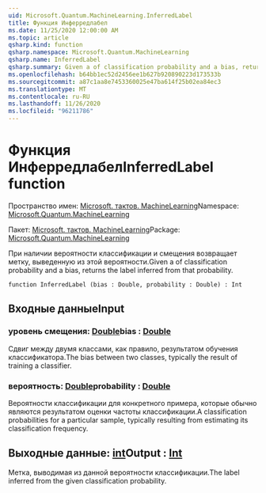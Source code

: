 ```yaml
---
uid: Microsoft.Quantum.MachineLearning.InferredLabel
title: Функция Инферредлабел
ms.date: 11/25/2020 12:00:00 AM
ms.topic: article
qsharp.kind: function
qsharp.namespace: Microsoft.Quantum.MachineLearning
qsharp.name: InferredLabel
qsharp.summary: Given a of classification probability and a bias, returns the label inferred from that probability.
ms.openlocfilehash: b64bb1ec52d2456ee1b627b920890223d173533b
ms.sourcegitcommit: a87c1aa8e7453360025e47ba614f25b02ea84ec3
ms.translationtype: MT
ms.contentlocale: ru-RU
ms.lasthandoff: 11/26/2020
ms.locfileid: "96211786"
---
```

# <a name="inferredlabel-function"></a><span data-ttu-id="5c300-102">Функция Инферредлабел</span><span class="sxs-lookup"><span data-stu-id="5c300-102">InferredLabel function</span></span>

<span data-ttu-id="5c300-103">Пространство имен: [Microsoft. тактов. MachineLearning](xref:Microsoft.Quantum.MachineLearning)</span><span class="sxs-lookup"><span data-stu-id="5c300-103">Namespace: [Microsoft.Quantum.MachineLearning](xref:Microsoft.Quantum.MachineLearning)</span></span>

<span data-ttu-id="5c300-104">Пакет: [Microsoft. тактов. MachineLearning](https://nuget.org/packages/Microsoft.Quantum.MachineLearning)</span><span class="sxs-lookup"><span data-stu-id="5c300-104">Package: [Microsoft.Quantum.MachineLearning](https://nuget.org/packages/Microsoft.Quantum.MachineLearning)</span></span>


<span data-ttu-id="5c300-105">При наличии вероятности классификации и смещения возвращает метку, выведенную из этой вероятности.</span><span class="sxs-lookup"><span data-stu-id="5c300-105">Given a of classification probability and a bias, returns the label inferred from that probability.</span></span>

```qsharp
function InferredLabel (bias : Double, probability : Double) : Int
```


## <a name="input"></a><span data-ttu-id="5c300-106">Входные данные</span><span class="sxs-lookup"><span data-stu-id="5c300-106">Input</span></span>

### <a name="bias--double"></a><span data-ttu-id="5c300-107">уровень смещения: [Double](xref:microsoft.quantum.lang-ref.double)</span><span class="sxs-lookup"><span data-stu-id="5c300-107">bias : [Double](xref:microsoft.quantum.lang-ref.double)</span></span>

<span data-ttu-id="5c300-108">Сдвиг между двумя классами, как правило, результатом обучения классификатора.</span><span class="sxs-lookup"><span data-stu-id="5c300-108">The bias between two classes, typically the result of training a classifier.</span></span>


### <a name="probability--double"></a><span data-ttu-id="5c300-109">вероятность: [Double](xref:microsoft.quantum.lang-ref.double)</span><span class="sxs-lookup"><span data-stu-id="5c300-109">probability : [Double](xref:microsoft.quantum.lang-ref.double)</span></span>

<span data-ttu-id="5c300-110">Вероятности классификации для конкретного примера, которые обычно являются результатом оценки частоты классификации.</span><span class="sxs-lookup"><span data-stu-id="5c300-110">A classification probabilities for a particular sample, typically resulting from estimating its classification frequency.</span></span>



## <a name="output--int"></a><span data-ttu-id="5c300-111">Выходные данные: [int](xref:microsoft.quantum.lang-ref.int)</span><span class="sxs-lookup"><span data-stu-id="5c300-111">Output : [Int](xref:microsoft.quantum.lang-ref.int)</span></span>

<span data-ttu-id="5c300-112">Метка, выводимая из данной вероятности классификации.</span><span class="sxs-lookup"><span data-stu-id="5c300-112">The label inferred from the given classification probability.</span></span>